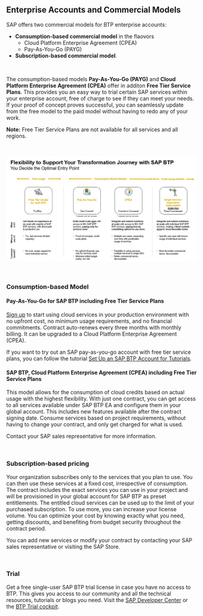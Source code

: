 ## Enterprise Accounts and Commercial Models 

SAP offers two commercial models for BTP enterprise accounts: 
- **Consumption-based commercial model** in the flaovors
    - Cloud Platform Enterprise Agreement (CPEA)
    - Pay-As-You-Go (PAYG)
- **Subscription-based commercial model**. 

<br>

The consumption-based models **Pay-As-You-Go (PAYG)** and **Cloud Platform Enterprise Agreement (CPEA)** offer in additon **Free Tier Service Plans**. 
This provides you an easy way to trial certain SAP services within your enterprise account, free of charge to see if they can meet your needs. 
If your proof of concept proves successful, you can seamlessly update from the free model to the paid model without having to redo any of your work.

**Note:** Free Tier Service Plans are not available for all services and all regions.

<br>

![](images/2_btp_licenses.png)

<br>

### Consumption-based Model

#### Pay-As-You-Go for SAP BTP including Free Tier Service Plans

[Sign up]((https://store.sap.com/dcp/en/product/display-9999951781_live_v1)) to start using cloud services in your production environment with no upfront cost, no minimum usage requirements, and no financial commitments. 
Contract auto-renews every three months with monthly billing. 
It can be upgraded to a Cloud Platform Enterprise Agreement (CPEA).

If you want to try out an SAP pay-as-you-go account with free tier service plans, you can follow the tutorial [Set Up an SAP BTP Account for Tutorials](https://developers.sap.com/group.btp-setup.html).



#### SAP BTP, Cloud Platform Enterprise Agreement (CPEA) including Free Tier Service Plans

This model allows for the consumption of cloud credits based on actual usage with the highest flexibility. 
With just one contract, you can get access to all services available under SAP BTP EA and configure them in your global account. 
This includes new features available after the contract signing date. 
Consume services based on project requirements, without having to change your contract, and only get charged for what is used.

Contact your SAP sales representative for more information. 

<br>

### Subscription-based pricing

Your organization subscribes only to the services that you plan to use. You can then use these services at a fixed cost, irrespective of consumption.
The contract includes the exact services you can use in your project and will be provisioned in your global account for SAP BTP as preset entitlements. 
The entitled cloud services can be used up to the limit of your purchased subscription. 
To use more, you can increase your license volume.
You can optimize your cost by knowing exactly what you need, getting discounts, and benefiting from budget security throughout the contract period.

You can add new services or modify your contract by contacting your SAP sales representative or visiting the SAP Store. 

<br>

### Trial

Get a free single-user SAP BTP trial license in case you have no access to BTP. 
This gives you access to our community and all the technical resources, tutorials or blogs you need. 
Visit the [SAP Developer Center](https://developers.sap.com/) or the [BTP Trial cockpit](https://account.hanatrial.ondemand.com/trial/#/home/trial).

